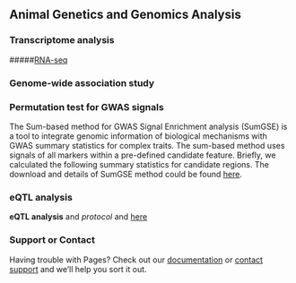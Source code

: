 ## Animal Genetics and Genomics Analysis


### Transcriptome analysis
#####[RNA-seq](https://github.com/WentaoCai/RNA-seq/wiki)



### Genome-wide association study

### Permutation test for GWAS signals

The Sum-based method for GWAS Signal Enrichment analysis (SumGSE) is a tool to integrate genomic information of biological mechanisms with GWAS summary statistics for complex traits. The sum-based method uses signals of all markers within a pre-defined candidate feature. Briefly, we calculated the following summary statistics for candidate regions. The download and details of SumGSE method could be found [here](https://github.com/WentaoCai/GWAS_enrichment).

### eQTL analysis

**eQTL analysis** and _protocol_ and [here](https://github.com/WentaoCai/eQTL-analysis)



### Support or Contact

Having trouble with Pages? Check out our [documentation](https://docs.github.com/categories/github-pages-basics/) or [contact support](https://support.github.com/contact) and we’ll help you sort it out.
